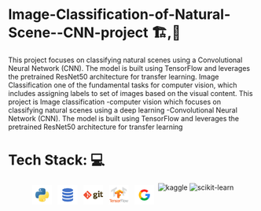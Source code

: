 #  Image-Classification-of-Natural-Scene--CNN-project 🏗️,🧱
This project focuses on classifying natural scenes using a Convolutional Neural Network (CNN). 
The model is built using TensorFlow and leverages the pretrained ResNet50 architecture for transfer learning.
Image Classification one of the fundamental tasks for computer vision, which includes assigning labels to set of images based on the visual content. 
This project is Image classification -computer vision which focuses on classifying natural scenes using a deep learning -Convolutional Neural Network (CNN). 
The model is built using TensorFlow and leverages the pretrained ResNet50 architecture for transfer learning

# Tech Stack: 💻

<p align="center">
<img src="https://raw.githubusercontent.com/github/explore/80688e429a7d4ef2fca1e82350fe8e3517d3494d/topics/python/python.png" alt="Python" height="40" style="vertical-align:top; margin:4px">
<img src="https://raw.githubusercontent.com/github/explore/80688e429a7d4ef2fca1e82350fe8e3517d3494d/topics/sql/sql.png" alt="SQL Code" height="40" style="vertical-align:top; margin:4px">
<img src="https://raw.githubusercontent.com/github/explore/80688e429a7d4ef2fca1e82350fe8e3517d3494d/topics/git/git.png" alt="git" height="40" style="vertical-align:top; margin:4px">
<img src="https://raw.githubusercontent.com/github/explore/80688e429a7d4ef2fca1e82350fe8e3517d3494d/topics/tensorflow/tensorflow.png" alt="tensorflow" height="40" style="vertical-align:top; margin:4px">
<img src="https://raw.githubusercontent.com/github/explore/80688e429a7d4ef2fca1e82350fe8e3517d3494d/topics/google/google.png" alt="google" height="40" style="vertical-align:top; margin:4px">
  <img src="https://img.shields.io/badge/kaggle-orange" alt="kaggle" />
    <img src="https://img.shields.io/badge/scikit-learn-blue" alt="scikit-learn" />
</p>


